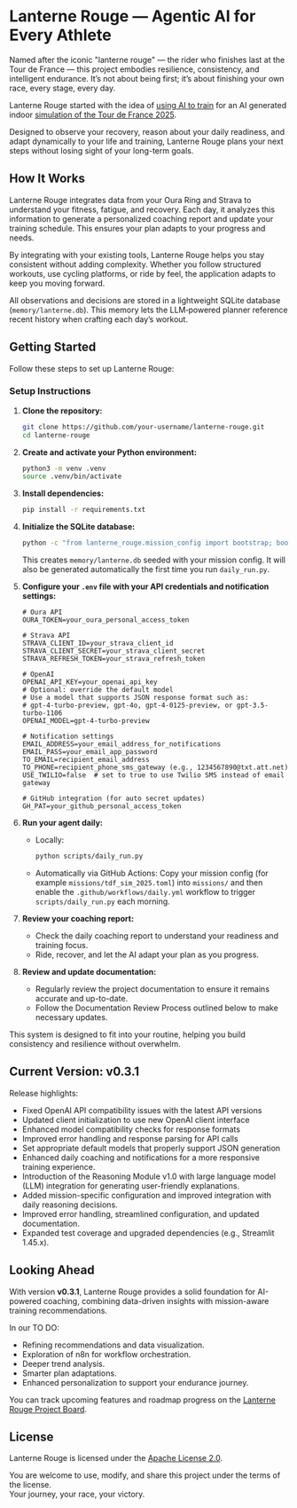 # Lanterne Rouge — Agentic AI for Every Athlete

Named after the iconic "lanterne rouge" — the rider who finishes last at the Tour de France — this project embodies resilience, consistency, and intelligent endurance. It’s not about being first; it’s about finishing your own race, every stage, every day.

Lanterne Rouge started with the idea of [using AI to train](/docs/training_strategy.md) for an AI generated indoor [simulation of the Tour de France 2025](/docs/simulation_event.md).

Designed to observe your recovery, reason about your daily readiness, and adapt dynamically to your life and training, Lanterne Rouge plans your next steps without losing sight of your long-term goals.

## How It Works

Lanterne Rouge integrates data from your Oura Ring and Strava to understand your fitness, fatigue, and recovery. Each day, it analyzes this information to generate a personalized coaching report and update your training schedule. This ensures your plan adapts to your progress and needs.

By integrating with your existing tools, Lanterne Rouge helps you stay consistent without adding complexity. Whether you follow structured workouts, use cycling platforms, or ride by feel, the application adapts to keep you moving forward.

All observations and decisions are stored in a lightweight SQLite database (`memory/lanterne.db`).
This memory lets the LLM‑powered planner reference recent history when crafting each day’s workout.

## Getting Started

Follow these steps to set up Lanterne Rouge:

### Setup Instructions

1. **Clone the repository:**

   ```bash
   git clone https://github.com/your-username/lanterne-rouge.git
   cd lanterne-rouge
   ```

2. **Create and activate your Python environment:**

   ```bash
   python3 -m venv .venv
   source .venv/bin/activate
   ```

3. **Install dependencies:**

   ```bash
   pip install -r requirements.txt
   ```

4. **Initialize the SQLite database:**

   ```bash
   python -c "from lanterne_rouge.mission_config import bootstrap; bootstrap('missions/tdf_sim_2025.toml')"
   ```
   This creates `memory/lanterne.db` seeded with your mission config. It will also be generated automatically the first time you run `daily_run.py`.

5. **Configure your `.env` file with your API credentials and notification settings:**

   ```env
   # Oura API
   OURA_TOKEN=your_oura_personal_access_token

   # Strava API
   STRAVA_CLIENT_ID=your_strava_client_id
   STRAVA_CLIENT_SECRET=your_strava_client_secret
   STRAVA_REFRESH_TOKEN=your_strava_refresh_token

   # OpenAI
   OPENAI_API_KEY=your_openai_api_key
   # Optional: override the default model
   # Use a model that supports JSON response format such as:
   # gpt-4-turbo-preview, gpt-4o, gpt-4-0125-preview, or gpt-3.5-turbo-1106
   OPENAI_MODEL=gpt-4-turbo-preview

   # Notification settings
   EMAIL_ADDRESS=your_email_address_for_notifications
   EMAIL_PASS=your_email_app_password
   TO_EMAIL=recipient_email_address
   TO_PHONE=recipient_phone_sms_gateway (e.g., 1234567890@txt.att.net)
   USE_TWILIO=false  # set to true to use Twilio SMS instead of email gateway

   # GitHub integration (for auto secret updates)
   GH_PAT=your_github_personal_access_token
   ```

6. **Run your agent daily:**

   - Locally:
     ```bash
     python scripts/daily_run.py
     ```
   - Automatically via GitHub Actions:
     Copy your mission config (for example `missions/tdf_sim_2025.toml`) into `missions/` and then enable the `.github/workflows/daily.yml` workflow to trigger `scripts/daily_run.py` each morning.

7. **Review your coaching report:**
   - Check the daily coaching report to understand your readiness and training focus.
   - Ride, recover, and let the AI adapt your plan as you progress.

8. **Review and update documentation:**
   - Regularly review the project documentation to ensure it remains accurate and up-to-date.
   - Follow the Documentation Review Process outlined below to make necessary updates.

This system is designed to fit into your routine, helping you build consistency and resilience without overwhelm.

## Current Version: v0.3.1

Release highlights:
- Fixed OpenAI API compatibility issues with the latest API versions
- Updated client initialization to use new OpenAI client interface
- Enhanced model compatibility checks for response formats
- Improved error handling and response parsing for API calls
- Set appropriate default models that properly support JSON generation
- Enhanced daily coaching and notifications for a more responsive training experience.
- Introduction of the Reasoning Module v1.0 with large language model (LLM) integration for generating user-friendly explanations.
- Added mission-specific configuration and improved integration with daily reasoning decisions.
- Improved error handling, streamlined configuration, and updated documentation.
- Expanded test coverage and upgraded dependencies (e.g., Streamlit 1.45.x).

## Looking Ahead

With version **v0.3.1**, Lanterne Rouge provides a solid foundation for AI-powered coaching, combining data-driven insights with mission-aware training recommendations.

In our TO DO:
- Refining recommendations and data visualization.
- Exploration of n8n for workflow orchestration.
- Deeper trend analysis.
- Smarter plan adaptations.
- Enhanced personalization to support your endurance journey.

You can track upcoming features and roadmap progress on the [Lanterne Rouge Project Board](https://github.com/users/alponsirenas/projects/2).

## License

Lanterne Rouge is licensed under the [Apache License 2.0](LICENSE).

You are welcome to use, modify, and share this project under the terms of the license.  
Your journey, your race, your victory.

